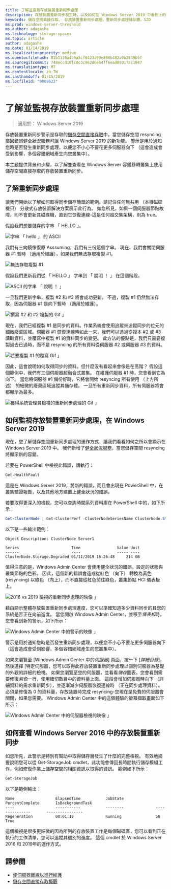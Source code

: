 ```yaml
---
title: 了解並查看存放裝置重新同步處理
description: 存放裝置重新同步發生時，以及如何在 Windows Server 2019 中看到上的詳細的資訊。
keywords: 儲存空間直接存取、 存放裝置重新同步處理，重新同步處理儲存體，S2D
ms.prod: windows-server-threshold
ms.author: adagashe
ms.technology: storage-spaces
ms.topic: article
author: adagashe
ms.date: 01/14/2019
ms.localizationpriority: medium
ms.openlocfilehash: 81b1136a4b6a5cf8423a99e898b482a9b2849b5f
ms.sourcegitcommit: 748eccd10fc0c3c962d6e64ff6ead08017ac1947
ms.translationtype: MT
ms.contentlocale: zh-TW
ms.lasthandoff: 01/15/2019
ms.locfileid: "9009622"
---
```

# 了解並監視存放裝置重新同步處理

>適用於： Windows Server 2019

存放裝置重新同步警示是存取的[儲存空間直接存取](storage-spaces-direct-overview.md)中，當您儲存空間 resyncing 擲回錯誤健全狀況服務可讓 Windows Server 2019 的新功能。 警示是用於通知您時是否發生重新同步處理，以便您不小心不要花更多伺服器向下 （這會造成會受到影響，多個容錯網域產生向您叢集中）。 

本主題提供背景和步驟，以了解並查看在 Windows Server 容錯移轉叢集上使用儲存空間直接存取的存放裝置重新同步。

## 了解重新同步處理

讓我們開始以了解如何取得同步儲存簡單的範例。請記住任何無共用 （本機磁碟機只） 分散式存放裝置解決方案展示此行為。 如您所見，如果一個伺服器節點故障，則不會更新其磁碟機，直到它恢復連線-這是任何超交集架構，則為 true。 

假設我們想要儲存的字串 「 HELLO 」。 

![字串 「 hello 」 的 ASCII](media/understand-storage-resync/hello.png)

我們有三向鏡像復原 Asssuming，我們有三份這個字串。 現在，我們會關閉伺服器 #1 暫時 （適用於維護），如果我們無法存取複製 #1。

![無法存取複製 #1](media/understand-storage-resync/copy1.png)

假設我們更新我們從 「 HELLO 」 字串到 「 說明 ！ 」 在這個階段。

![ASCII 的字串 「 說明 ！ 」](media/understand-storage-resync/help.png)

一旦我們更新字串，複製 #2 和 #3 將會成功更新。 不過，複製 #1 仍然無法存取，因為伺服器 #1 是向下暫時 （適用於維護）。 

![撰寫 #2 和 #2 複製的 Gif 」](media/understand-storage-resync/write.gif)

現在，我們已經複製 #1 是同步的資料。作業系統會使用追蹤來追蹤同步的位元的細微廢棄區域。伺服器 #1 恢復連線時如此一來，我們可以透過從複本 #2 或 #3 讀取資料，並覆寫中複製 #1 的資料同步的變更。 此方法的優點是，我們只需要複製過去已過時，而不是 resyncing 的所有資料從伺服器 #2 或伺服器 #3 的資料。

![若要複製 #1 的覆寫 Gif 」](media/understand-storage-resync/overwrite.gif)

因此，這會說明如何取得同步的資料。但什麼沒有看起來會像是在高階？ 假設這個範例中，我們有三個伺服器超融合式叢集。 在維護伺服器 #1 時，您會看到它為向下。 當您將伺服器 #1 備份好時，它將會開始 resyncing 所有使用 （上方所述） 的細微的廢棄區域追蹤其儲存體。 一旦所有重新同步資料，所有伺服器將會都顯示為最多。

![獲得系統管理員檢視的重新同步處理的 Gif 」](media/understand-storage-resync/admin.gif)

## 如何監視存放裝置重新同步處理，在 Windows Server 2019

現在，您了解儲存空間重新同步處理的運作方式，讓我們看看如何之所以會顯示在 Windows Server 2019 中。 我們新增了[健全狀況服務](../../failover-clustering/health-service-overview.md)，當您儲存空間 resyncing 將顯示新的容錯。

若要在 PowerShell 中檢視此錯誤，請執行：

``` PowerShell
Get-HealthFault
```

這是在 Windows Server 2019，將新的錯誤，而且會出現在 PowerShell 中，在叢集驗證報告，以及其他地方建置上健全狀況的錯誤。 

若要取得更深入的檢視，您可以查詢時間系列資料庫在 PowerShell 中的，如下所示：

```PowerShell
Get-ClusterNode | Get-ClusterPerf -ClusterNodeSeriesName ClusterNode.Storage.Degraded
```
以下是一些輸出範例︰

```
Object Description: ClusterNode Server1

Series                       Time                Value Unit
------                       ----                ----- ----
ClusterNode.Storage.Degraded 01/11/2019 16:26:48     214 GB
```

值得注意的是，Windows Admin Center 會使用健全狀況的錯誤，設定的狀態與叢集節點的色彩。 因此，這個新的錯誤會造成從紅色 （向下） 轉換為黃色 (resyncing) 以綠色 （向上），而不直接從紅色前往綠色，叢集節點 HCI 儀表板上。

![2016 vs 2019 檢視的重新同步處理的映像 」](media/understand-storage-resync/compare.png)

藉由顯示整體存放裝置重新同步處理進度，您可以準確知道多少資料同步的且您的系統是否正在向前進度。 當您開啟 Windows Admin Center，並移至*儀表板*時，您會看到新的警示，如下所示：

![Windows Admin Center 中的警示的映像 」](media/understand-storage-resync/alert.png)

警示是用於通知您時是否發生重新同步處理，以便您不小心不要花更多伺服器向下 （這會造成會受到影響，多個容錯網域產生向您叢集中）。 

如果您瀏覽至 [Windows Admin Center 中的*伺服器*] 頁面，按一下 [*詳細目錄*]，然後選擇 [特定伺服器，您可以取得此存放裝置重新同步處理以個別伺服器為基礎的外觀的詳細的檢視。 如果您瀏覽至您的伺服器，並看看*儲存*圖表，您會看到需要修復*紫色*一行，使用確切數目中的資料量上面。 這段會增加伺服器時向下 （詳細資料的需求重新同步），並逐漸減少伺服器恢復連線時 （正在同步處理資料）。 必須是修復為 0 的資料量，存放裝置時完成 resyncing-您現在是免費的伺服器會關閉，如果您需要。 Windows Admin Center 中的這個體驗的螢幕擷取畫面如下所示：

![Windows Admin Center 中的伺服器檢視的映像 」](media/understand-storage-resync/server.png)

## 如何查看 Windows Server 2016 中的存放裝置重新同步

如您所見，此警示是特別有幫助中取得儲存層發生了什麼的完整檢視。 有效地摘要說明您可以從 Get-StorageJob cmdlet，此功能會傳回長時間執行儲存模組工作，例如修復作業上儲存空間的相關資訊以取得的資訊。 範例如下所示：

```PowerShell
Get-StorageJob
```

以下是範例輸出︰

```
Name                  ElapsedTime           JobState              PercentComplete       IsBackgroundTask
----                  -----------           --------              ---------------       ----------------
Regeneration          00:01:19              Running               50                    True

```

這個檢視是很多更細微的因為所列的存放裝置工作是每個磁碟區，您可以看到正在執行的工作清單，您可以追蹤其個別的進度。 這個 cmdlet 於 Windows Server 2016 和 2019年的運作方式。

## 請參閱

- [使伺服器離線以進行維護](maintain-servers.md)
- [儲存空間直接存取概觀](storage-spaces-direct-overview.md)